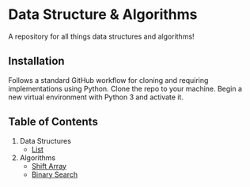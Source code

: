 # Data Structure & Algorithms
A repository for all things data structures and algorithms!

## Installation
Follows a standard GitHub workflow for cloning and requiring implementations using Python.
Clone the repo to your machine. Begin a new virtual environment with Python 3 and activate it.

## Table of Contents
1. Data Structures
    - [List](./data_structures/list)
2. Algorithms
    - [Shift Array](./challenges/shift_array)
    - [Binary Search](./challenges/binary_search)

